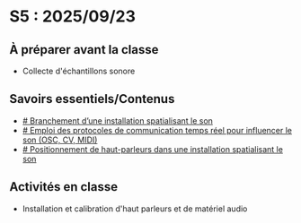 # S5 : <!-- %: S5 -->2025/09/23<!-- %; -->

## À préparer avant la classe

* Collecte d'échantillons sonore 

## Savoirs essentiels/Contenus

* [ <!-- %: BLOC2_SAVOIR1  --># Branchement d’une installation spatialisant le son<!-- %; -->](../../03-savoirs/02/07/)
* [ <!-- %: BLOC2_SAVOIR2  --># Emploi des protocoles de communication temps réel pour influencer le son (OSC, CV, MIDI)<!-- %; -->](../../03-savoirs/02/02/)
* [ <!-- %: BLOC2_SAVOIR3  --># Positionnement de haut-parleurs dans une installation spatialisant le son<!-- %; -->](../../03-savoirs/02/07/)

## Activités en classe

* Installation et calibration d'haut parleurs et de matériel audio
